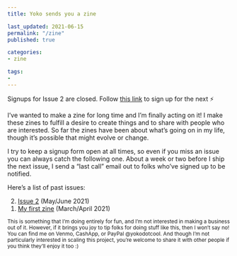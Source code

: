 ```yaml
---
title: Yoko sends you a zine

last_updated: 2021-06-15
permalink: "/zine"
published: true

categories:
- zine

tags:
- 
---
```


<p class="text-body-larger text-full-width">
	Signups for Issue 2 are closed. Follow <a href="https://forms.gle/zHvcW6EFpYf7Q3eU8" class="fancy">this link</a> to sign up for the next ⚡️
</p>

I’ve wanted to make a zine for long time and I’m finally acting on it! I make these zines to fulfill a desire to create things and to share with people who are interested. So far the zines have been about what’s going on in my life, though it’s possible that might evolve or change.

I try to keep a signup form open at all times, so even if you miss an issue you can always catch the following one. About a week or two before I ship the next issue, I send a “last call” email out to folks who’ve signed up to be notified.

Here’s a list of past issues: 
<ol reversed>
	<li><a href="/zine-2">Issue 2</a> (May/June 2021)</li>
	<li><a href="/zine-1">My first zine</a> (March/April 2021)</li>
</ol>

<small>This is something that I’m doing entirely for fun, and I’m not interested in making a business out of it. However, if it brings you joy to tip folks for doing stuff like this, then I won’t say no! You can find me on Venmo, CashApp, or PayPal @yokodotcool. And though I’m not particularly interested in scaling this project, you’re welcome to share it with other people if you think they’ll enjoy it too :)</small>